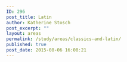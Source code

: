 ```yaml
---
ID: 296
post_title: Latin
author: Katherine Stosch
post_excerpt: ""
layout: areas
permalink: /study/areas/classics-and-latin/
published: true
post_date: 2015-08-06 16:08:21
---
```


<!-- Types Custom Fields: -->

<!-- End Types Custom Fields -->